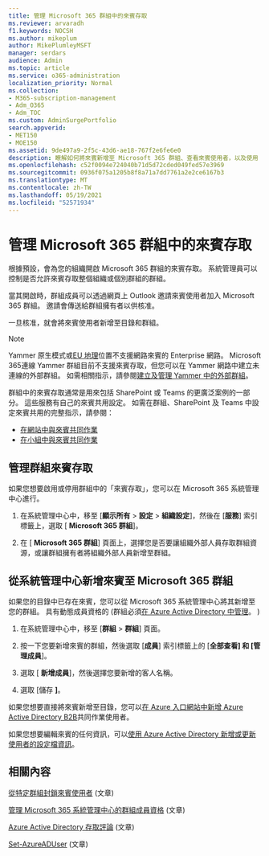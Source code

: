 ```yaml
---
title: 管理 Microsoft 365 群組中的來賓存取
ms.reviewer: arvaradh
f1.keywords: NOCSH
ms.author: mikeplum
author: MikePlumleyMSFT
manager: serdars
audience: Admin
ms.topic: article
ms.service: o365-administration
localization_priority: Normal
ms.collection:
- M365-subscription-management
- Adm_O365
- Adm_TOC
ms.custom: AdminSurgePortfolio
search.appverid:
- MET150
- MOE150
ms.assetid: 9de497a9-2f5c-43d6-ae18-767f2e6fe6e0
description: 瞭解如何將來賓新增至 Microsoft 365 群組、查看來賓使用者，以及使用 PowerShell 控制來賓存取。
ms.openlocfilehash: c52f0094e724040b71d5d72cded049fed57e3969
ms.sourcegitcommit: 0936f075a1205b8f8a71a7dd7761a2e2ce6167b3
ms.translationtype: MT
ms.contentlocale: zh-TW
ms.lasthandoff: 05/19/2021
ms.locfileid: "52571934"
---
```

# <a name="manage-guest-access-in-microsoft-365-groups"></a>管理 Microsoft 365 群組中的來賓存取

根據預設，會為您的組織開啟 Microsoft 365 群組的來賓存取。 系統管理員可以控制是否允許來賓存取整個組織或個別群組的群組。

當其開啟時，群組成員可以透過網頁上 Outlook 邀請來賓使用者加入 Microsoft 365 群組。 邀請會傳送給群組擁有者以供核准。

一旦核准，就會將來賓使用者新增至目錄和群組。

> [!Note]
> Yammer 原生模式或[EU 地理](/yammer/manage-security-and-compliance/manage-data-compliance)位置不支援網路來賓的 Enterprise 網路。
> Microsoft 365連線 Yammer 群組目前不支援來賓存取，但您可以在 Yammer 網路中建立未連線的外部群組。 如需相關指示，請參閱[建立及管理 Yammer 中的外部群組](/yammer/work-with-external-users/create-and-manage-external-groups)。

群組中的來賓存取通常是用來包括 SharePoint 或 Teams 的更廣泛案例的一部分。 這些服務有自己的來賓共用設定。 如需在群組、SharePoint 及 Teams 中設定來賓共用的完整指示，請參閱：

- [在網站中與來賓共同作業](../../solutions/collaborate-in-site.md)
- [在小組中與來賓共同作業](../../solutions/collaborate-as-team.md)

## <a name="manage-groups-guest-access"></a>管理群組來賓存取

如果您想要啟用或停用群組中的「來賓存取」，您可以在 Microsoft 365 系統管理中心進行。

1. 在系統管理中心中，移至 [**顯示所有** \> **設定** \> **組織設定**]，然後在 [**服務**] 索引標籤上，選取 [ **Microsoft 365 群組**]。
  
2. 在 [ **Microsoft 365 群組**] 頁面上，選擇您是否要讓組織外部人員存取群組資源，或讓群組擁有者將組織外部人員新增至群組。

## <a name="add-guests-to-a-microsoft-365-group-from-the-admin-center"></a>從系統管理中心新增來賓至 Microsoft 365 群組

如果您的目錄中已存在來賓，您可以從 Microsoft 365 系統管理中心將其新增至您的群組。 具有動態成員資格的 (群組必須[在 Azure Active Directory 中管理](/azure/active-directory/enterprise-users/groups-create-rule)。 ) 
  
1. 在系統管理中心中，移至 [**群組**  >  **群組**] 頁面。
  
2. 按一下您要新增來賓的群組，然後選取 [**成員**] 索引標籤上的 [**全部查看] 和 [管理成員**]。 
  
4. 選取 [ **新增成員**]，然後選擇您要新增的客人名稱。
    
5. 選取 [儲存 **]**。

如果您想要直接將來賓新增至目錄，您可以[在 Azure 入口網站中新增 Azure Active Directory B2B](/azure/active-directory/b2b/add-users-administrator)共同作業使用者。

如果您想要編輯來賓的任何資訊，可以[使用 Azure Active Directory 新增或更新使用者的設定檔資訊](/azure/active-directory/fundamentals/active-directory-users-profile-azure-portal)。

## <a name="related-content"></a>相關內容

[從特定群組封鎖來賓使用者](../../solutions/per-group-guest-access.md) (文章) 

[管理 Microsoft 365 系統管理中心的群組成員資格](add-or-remove-members-from-groups.md) (文章) 
  
[Azure Active Directory 存取評論](/azure/active-directory/active-directory-azure-ad-controls-perform-access-review) (文章) 

[Set-AzureADUser](/powershell/module/azuread/set-azureaduser) (文章) 